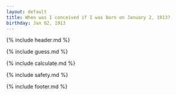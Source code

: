 ```yaml
---
layout: default
title: When was I conceived if I was born on January 2, 1913?
birthday: Jan 02, 1913
---
```


{% include header.md %}

{% include guess.md %}

{% include calculate.md %}

{% include safety.md %}

{% include footer.md %}



